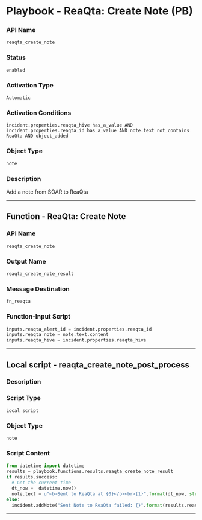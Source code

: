 <!--
    DO NOT MANUALLY EDIT THIS FILE
    THIS FILE IS AUTOMATICALLY GENERATED WITH resilient-sdk codegen
    Generated with resilient-sdk v50.0.108
-->

# Playbook - ReaQta: Create Note (PB)

### API Name
`reaqta_create_note`

### Status
`enabled`

### Activation Type
`Automatic`

### Activation Conditions
`incident.properties.reaqta_hive has_a_value AND incident.properties.reaqta_id has_a_value AND note.text not_contains ReaQta AND object_added`

### Object Type
`note`

### Description
Add a note from SOAR to ReaQta


---
## Function - ReaQta: Create Note

### API Name
`reaqta_create_note`

### Output Name
`reaqta_create_note_result`

### Message Destination
`fn_reaqta`

### Function-Input Script
```python
inputs.reaqta_alert_id = incident.properties.reaqta_id
inputs.reaqta_note = note.text.content
inputs.reaqta_hive = incident.properties.reaqta_hive
```

---

## Local script - reaqta_create_note_post_process

### Description


### Script Type
`Local script`

### Object Type
`note`

### Script Content
```python
from datetime import datetime
results = playbook.functions.results.reaqta_create_note_result
if results.success:
  # Get the current time
  dt_now =  datetime.now()
  note.text = u"<b>Sent to ReaQta at {0}</b><br>{1}".format(dt_now, str(note.text.content))
else:
  incident.addNote("Sent Note to ReaQta failed: {}".format(results.reason))
```

---

